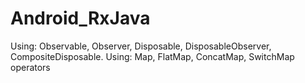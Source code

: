 # Android_RxJava

Using: Observable, Observer, Disposable, DisposableObserver, CompositeDisposable.
Using: Map, FlatMap, ConcatMap, SwitchMap operators 
